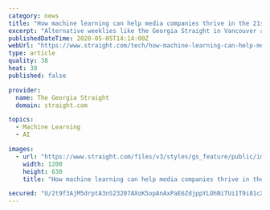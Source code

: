 ```yaml
---
category: news
title: "How machine learning can help media companies thrive in the 21st century"
excerpt: "Alternative weeklies like the Georgia Straight in Vancouver and NOW in Toronto are making use of artificial intelligence to boost their resiliency."
publishedDateTime: 2020-05-05T14:14:00Z
webUrl: "https://www.straight.com/tech/how-machine-learning-can-help-media-companies-thrive-in-21st-century"
type: article
quality: 38
heat: 38
published: false

provider:
  name: The Georgia Straight
  domain: straight.com

topics:
  - Machine Learning
  - AI

images:
  - url: "https://www.straight.com/files/v3/styles/gs_feature/public/images/20/05/graphic.jpg?itok=fz52IYwY"
    width: 1200
    height: 630
    title: "How machine learning can help media companies thrive in the 21st century"

secured: "U/2t9f3AjM5drptA3nS23207AXoK5opAnAxPaE6ZdjppYLOhNiTUi1T9i81cXrIeaUbOS2ZJRUL7pYZgAsQw06g46qcDHdYZTnLATShNiXj+mu52vhssw9lfFDpIX0pPEQY6873/Sl3wq4m0QTSHs41VUkuWTkZKRr/5r39zaNth4/t2zEzeSB7kRXHgyz6TS0bjaundkfM7mVov4tVe5wvZVAywV8NyDLLT04eeNIeTMQyi8VacEKvzJnCgfxhHXs77CQcWX7lC+WqxNZLI1bv7NiH96fOrDonZYk06vBsKd8Xk877E/tnLPIPd3yfsAFV7NpoXAiyty9JFeF2tpcnnC1Om9VSF/yS65YJ9p1o2Q8AIFZTcYD60aR9UMMnKFuTxZcfahjjCFztQmq48e63bIdRpQyBXTk23JoFrlvAIwW0iMHqIXMq/dfxU4oAR3iR+gg29oPJek2TxnOTTR1jNyLyWtdtTO8GZu+K4yVM=;xn3VzDDmYR6vG4pLzfWLHQ=="
---
```


